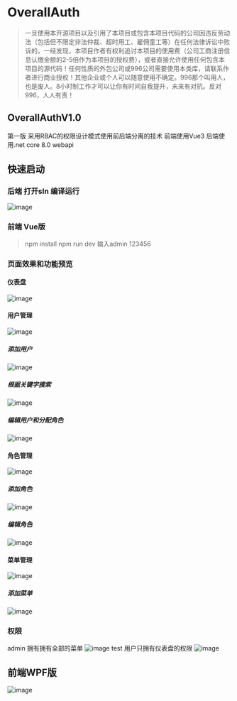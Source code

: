 # OverallAuth
> 一旦使用本开源项目以及引用了本项目或包含本项目代码的公司因违反劳动法（包括但不限定非法仲裁、超时用工、雇佣童工等）在任何法律诉讼中败诉的，一经发现，本项目作者有权利追讨本项目的使用费（公司工商注册信息认缴金额的2-5倍作为本项目的授权费），或者直接允许使用任何包含本项目的源代码！任何性质的外包公司或996公司需要使用本类库，请联系作者进行商业授权！其他企业或个人可以随意使用不确定。996那个叫用人，也是废人。8小时制工作才可以让你有时间自我提升，未来有对抗。反对996，人人有责！
## OverallAuthV1.0
第一版 采用RBAC的权限设计模式使用前后端分离的技术 前端使用Vue3 后端使用.net core 8.0 webapi
## 快速启动
### 后端 打开sln 编译运行
![image](https://github.com/user-attachments/assets/6aac7b1f-26fa-4e5f-b43d-84dcbabe3278)
### 前端 Vue版
> npm install
> npm run dev
> 输入admin 123456

### 页面效果和功能预览
#### 仪表盘
![image](https://github.com/user-attachments/assets/c13ef470-11b1-462b-8676-546d5c8108ff)
#### 用户管理
![image](https://github.com/user-attachments/assets/ce8be340-01d1-4787-9421-f13b47063313)
##### 添加用户
![image](https://github.com/user-attachments/assets/295685ce-3aad-4e47-988e-00477b95a672)
##### 根据关键字搜索
![image](https://github.com/user-attachments/assets/6a648392-10a7-4922-8a14-98045bfe4013)
##### 编辑用户和分配角色
![image](https://github.com/user-attachments/assets/4712b64d-fdcc-43aa-83f7-f3871c435360)
#### 角色管理
![image](https://github.com/user-attachments/assets/461402dc-4cf1-4ca2-b427-0b989a60577e)
##### 添加角色
![image](https://github.com/user-attachments/assets/4676876e-31c0-4573-be8d-e8bda9c2596a)
##### 编辑角色
![image](https://github.com/user-attachments/assets/402b6488-0e22-48d5-baf5-490389f12dea)
#### 菜单管理
![image](https://github.com/user-attachments/assets/8a9e0d10-8e0a-4c27-bdc5-2b22d8e2d9bc)
##### 添加菜单
![image](https://github.com/user-attachments/assets/08dbe1e7-bb82-47e8-84da-9fd0ccddfeb5)




### 权限
admin 拥有拥有全部的菜单
![image](https://github.com/user-attachments/assets/ddfcc888-e4a9-43e7-a0af-3973327d3b45)
test 用户只拥有仪表盘的权限
![image](https://github.com/user-attachments/assets/bb61e116-94f3-4b1f-9dcc-4b5567eb2729)

## 前端WPF版
![image](https://github.com/user-attachments/assets/233f0b3c-745d-4b30-a235-2002d8d061c5)



